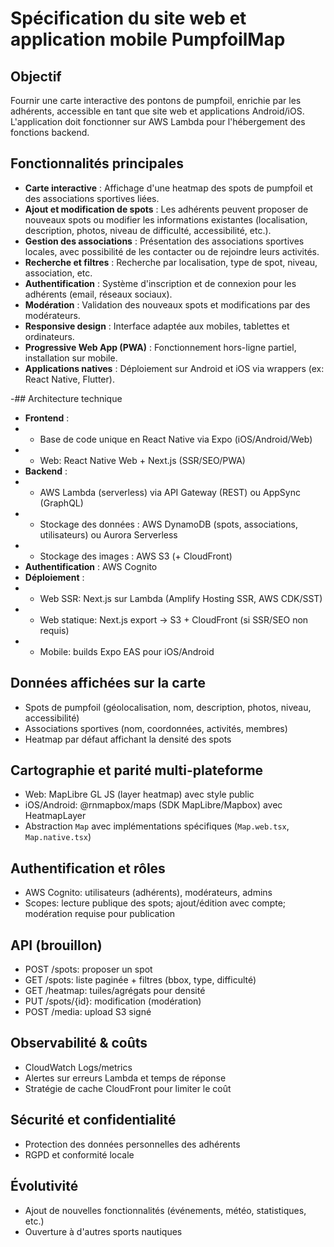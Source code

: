 # Spécification du site web et application mobile PumpfoilMap

## Objectif
Fournir une carte interactive des pontons de pumpfoil, enrichie par les adhérents, accessible en tant que site web et applications Android/iOS. L'application doit fonctionner sur AWS Lambda pour l'hébergement des fonctions backend.

## Fonctionnalités principales
- **Carte interactive** : Affichage d'une heatmap des spots de pumpfoil et des associations sportives liées.
- **Ajout et modification de spots** : Les adhérents peuvent proposer de nouveaux spots ou modifier les informations existantes (localisation, description, photos, niveau de difficulté, accessibilité, etc.).
- **Gestion des associations** : Présentation des associations sportives locales, avec possibilité de les contacter ou de rejoindre leurs activités.
- **Recherche et filtres** : Recherche par localisation, type de spot, niveau, association, etc.
- **Authentification** : Système d'inscription et de connexion pour les adhérents (email, réseaux sociaux).
- **Modération** : Validation des nouveaux spots et modifications par des modérateurs.
- **Responsive design** : Interface adaptée aux mobiles, tablettes et ordinateurs.
- **Progressive Web App (PWA)** : Fonctionnement hors-ligne partiel, installation sur mobile.
- **Applications natives** : Déploiement sur Android et iOS via wrappers (ex: React Native, Flutter).

-## Architecture technique
- **Frontend** :
-  - Base de code unique en React Native via Expo (iOS/Android/Web)
-  - Web: React Native Web + Next.js (SSR/SEO/PWA)
- **Backend** :
-  - AWS Lambda (serverless) via API Gateway (REST) ou AppSync (GraphQL)
-  - Stockage des données : AWS DynamoDB (spots, associations, utilisateurs) ou Aurora Serverless
-  - Stockage des images : AWS S3 (+ CloudFront)
- **Authentification** : AWS Cognito
- **Déploiement** :
-  - Web SSR: Next.js sur Lambda (Amplify Hosting SSR, AWS CDK/SST)
-  - Web statique: Next.js export -> S3 + CloudFront (si SSR/SEO non requis)
-  - Mobile: builds Expo EAS pour iOS/Android

## Données affichées sur la carte
- Spots de pumpfoil (géolocalisation, nom, description, photos, niveau, accessibilité)
- Associations sportives (nom, coordonnées, activités, membres)
- Heatmap par défaut affichant la densité des spots

## Cartographie et parité multi-plateforme
- Web: MapLibre GL JS (layer heatmap) avec style public
- iOS/Android: @rnmapbox/maps (SDK MapLibre/Mapbox) avec HeatmapLayer
- Abstraction `Map` avec implémentations spécifiques (`Map.web.tsx`, `Map.native.tsx`)

## Authentification et rôles
- AWS Cognito: utilisateurs (adhérents), modérateurs, admins
- Scopes: lecture publique des spots; ajout/édition avec compte; modération requise pour publication

## API (brouillon)
- POST /spots: proposer un spot
- GET /spots: liste paginée + filtres (bbox, type, difficulté)
- GET /heatmap: tuiles/agrégats pour densité
- PUT /spots/{id}: modification (modération)
- POST /media: upload S3 signé

## Observabilité & coûts
- CloudWatch Logs/metrics
- Alertes sur erreurs Lambda et temps de réponse
- Stratégie de cache CloudFront pour limiter le coût

## Sécurité et confidentialité
- Protection des données personnelles des adhérents
- RGPD et conformité locale

## Évolutivité
- Ajout de nouvelles fonctionnalités (événements, météo, statistiques, etc.)
- Ouverture à d'autres sports nautiques
